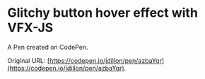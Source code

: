 # Glitchy button hover effect with VFX-JS

A Pen created on CodePen.

Original URL: [https://codepen.io/jdillon/pen/azbaYqr](https://codepen.io/jdillon/pen/azbaYqr).

